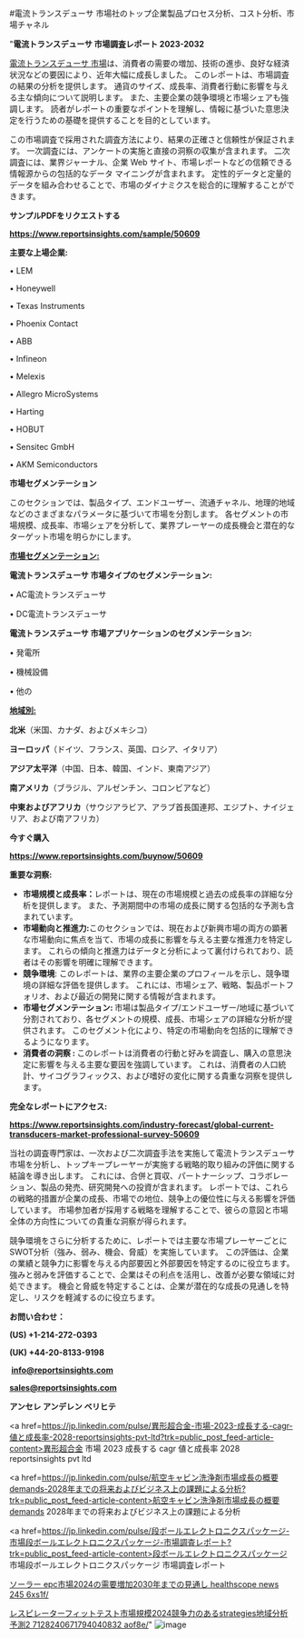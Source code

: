#電流トランスデューサ 市場社のトップ企業製品プロセス分析、コスト分析、市場チャネル

"<strong>電流トランスデューサ 市場調査レポート 2023-2032</strong>

<a href=https://www.reportsinsights.com/sample/50609>電流トランスデューサ 市場</a>は、消費者の需要の増加、技術の進歩、良好な経済状況などの要因により、近年大幅に成長しました。 このレポートは、市場調査の結果の分析を提供します。 通貨のサイズ、成長率、消費者行動に影響を与える主な傾向について説明します。 また、主要企業の競争環境と市場シェアも強調します。 読者がレポートの重要なポイントを理解し、情報に基づいた意思決定を行うための基礎を提供することを目的としています。

この市場調査で採用された調査方法により、結果の正確さと信頼性が保証されます。 一次調査には、アンケートの実施と直接の洞察の収集が含まれます。 二次調査には、業界ジャーナル、企業 Web サイト、市場レポートなどの信頼できる情報源からの包括的なデータ マイニングが含まれます。 定性的データと定量的データを組み合わせることで、市場のダイナミクスを総合的に理解することができます。

<strong><b>サンプルPDFをリクエストする</b></strong>

<a href=https://www.reportsinsights.com/sample/50609><strong><u>https://www.reportsinsights.com/sample/50609</u></strong></a>

<strong>主要な上場企業:</strong>

• LEM

• Honeywell

• Texas Instruments

• Phoenix Contact

• ABB

• Infineon

• Melexis

• Allegro MicroSystems

• Harting

• HOBUT

• Sensitec GmbH

• AKM Semiconductors

<strong>市場セグメンテーション</strong>

このセクションでは、製品タイプ、エンドユーザー、流通チャネル、地理的地域などのさまざまなパラメータに基づいて市場を分割します。 各セグメントの市場規模、成長率、市場シェアを分析して、業界プレーヤーの成長機会と潜在的なターゲット市場を明らかにします。

<strong><u>市場セグメンテーション</u></strong><strong><u>:</u></strong>

<strong>電流トランスデューサ 市場タイプのセグメンテーション:</strong>

• AC電流トランスデューサ

• DC電流トランスデューサ

<strong>電流トランスデューサ 市場アプリケーションのセグメンテーション:</strong>

• 発電所

• 機械設備

• 他の

<strong><u>地域別</u></strong><strong><u>:</u></strong>

<strong>北米</strong>（米国、カナダ、およびメキシコ）

<strong>ヨーロッパ</strong>（ドイツ、フランス、英国、ロシア、イタリア）

<strong>アジア太平洋</strong>（中国、日本、韓国、インド、東南アジア）

<strong>南アメリカ</strong>（ブラジル、アルゼンチン、コロンビアなど）

<strong>中東およびアフリカ</strong>（サウジアラビア、アラブ首長国連邦、エジプト、ナイジェリア、および南アフリカ）

<strong>今すぐ購入</strong>

<a href=https://www.reportsinsights.com/buynow/50609><strong><u>https://www.reportsinsights.com/buynow/50609</u></strong></a>

<strong>重要な洞察:</strong>
<ul>
  <li><strong>市場規模と成長率：</strong>レポートは、現在の市場規模と過去の成長率の詳細な分析を提供します。 また、予測期間中の市場の成長に関する包括的な予測も含まれています。</li>
  <li><strong>市場動向と推進力:</strong>このセクションでは、現在および新興市場の両方の顕著な市場動向に焦点を当て、市場の成長に影響を与える主要な推進力を特定します。 これらの傾向と推進力はデータと分析によって裏付けられており、読者はその影響を明確に理解できます。</li>
  <li><strong>競争環境</strong>: このレポートは、業界の主要企業のプロフィールを示し、競争環境の詳細な評価を提供します。 これには、市場シェア、戦略、製品ポートフォリオ、および最近の開発に関する情報が含まれます。</li>
  <li><strong>市場セグメンテーション: </strong>市場は製品タイプ/エンドユーザー/地域に基づいて分割されており、各セグメントの規模、成長、市場シェアの詳細な分析が提供されます。 このセグメント化により、特定の市場動向を包括的に理解できるようになります。</li>
  <li><strong>消費者の洞察 : </strong>このレポートは消費者の行動と好みを調査し、購入の意思決定に影響を与える主要な要因を強調しています。 これは、消費者の人口統計、サイコグラフィックス、および嗜好の変化に関する貴重な洞察を提供します。</li>
</ul>
<strong>完全なレポートにアクセス:</strong>

<a href=https://www.reportsinsights.com/industry-forecast/global-current-transducers-market-professional-survey-50609><strong><u><b>https://www.reportsinsights.com/industry-forecast/global-current-transducers-market-professional-survey-50609</b></u></strong></a>

当社の調査専門家は、一次および二次調査手法を実施して電流トランスデューサ市場を分析し、トップキープレーヤーが実施する戦略的取り組みの評価に関する結論を導き出します。 これには、合併と買収、パートナーシップ、コラボレーション、製品の発売、研究開発への投資が含まれます。 レポートでは、これらの戦略的措置が企業の成長、市場での地位、競争上の優位性に与える影響を評価しています。 市場参加者が採用する戦略を理解することで、彼らの意図と市場全体の方向性についての貴重な洞察が得られます。

競争環境をさらに分析するために、レポートでは主要な市場プレーヤーごとにSWOT分析（強み、弱み、機会、脅威）を実施しています。 この評価は、企業の業績と競争力に影響を与える内部要因と外部要因を特定するのに役立ちます。 強みと弱みを評価することで、企業はその利点を活用し、改善が必要な領域に対処できます。 機会と脅威を特定することは、企業が潜在的な成長の見通しを特定し、リスクを軽減するのに役立ちます。

<strong>お問い合わせ：</strong>

<strong>(US) +1-214-272-0393</strong>

<strong>(UK) +44-20-8133-9198</strong>

<strong> </strong><a href=info@reportsinsights.com><strong><u>info@reportsinsights.com</u></strong></a>

<a href=sales@reportsinsights.com><strong><u>sales@reportsinsights.com</u></strong></a>

<strong>アンセレ アンデレン ベリヒテ</strong>

<a href=https://jp.linkedin.com/pulse/異形超合金-市場-2023-成長する-cagr-値と成長率-2028-reportsinsights-pvt-ltd?trk=public_post_feed-article-content>異形超合金 市場 2023 成長する cagr 値と成長率 2028 reportsinsights pvt ltd</a>

<a href=https://jp.linkedin.com/pulse/航空キャビン洗浄剤市場成長の概要demands-2028年までの将来およびビジネス上の課題による分析?trk=public_post_feed-article-content>航空キャビン洗浄剤市場成長の概要demands 2028年までの将来およびビジネス上の課題による分析</a>

<a href=https://jp.linkedin.com/pulse/段ボールエレクトロニクスパッケージ-市場段ボールエレクトロニクスパッケージ-市場調査レポート?trk=public_post_feed-article-content>段ボールエレクトロニクスパッケージ 市場段ボールエレクトロニクスパッケージ 市場調査レポート</a>

<a href=https://www.linkedin.com/pulse/ソーラー-epc市場2024の需要増加2030年までの見通し-healthscope-news-245-6xs1f/>ソーラー epc市場2024の需要増加2030年までの見通し healthscope news 245 6xs1f/</a>

<a href=https://www.linkedin.com/pulse/レスピレーターフィットテスト市場規模2024競争力のあるstrategies地域分析予測2-7128240671794040832-aof8e/>レスピレーターフィットテスト市場規模2024競争力のあるstrategies地域分析予測2 7128240671794040832 aof8e/</a>"
![image](https://github.com/aakesh123242/RIMarket/assets/158431203/7898415b-4150-432c-8fa9-373e70fbe45b)
